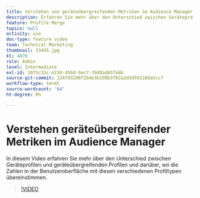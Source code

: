 ```yaml
---
title: Verstehen von geräteübergreifenden Metriken im Audience Manager
description: Erfahren Sie mehr über den Unterschied zwischen Geräteprofilen und geräteübergreifenden Profilen und darüber, wo die Zahlen in der Benutzeroberfläche mit diesen verschiedenen Profiltypen übereinstimmen.
feature: Profile Merge
topics: null
activity: use
doc-type: feature video
team: Technical Marketing
thumbnail: 33445.jpg
kt: 4876
role: Admin
level: Intermediate
exl-id: 1075c33c-e230-456d-9ec7-70d8ad65f44b
source-git-commit: 124f03208f2b4e3b109b3f02a2d3d59210da5cc7
workflow-type: tm+mt
source-wordcount: '64'
ht-degree: 0%

---
```


# Verstehen geräteübergreifender Metriken im Audience Manager

In diesem Video erfahren Sie mehr über den Unterschied zwischen Geräteprofilen und geräteübergreifenden Profilen und darüber, wo die Zahlen in der Benutzeroberfläche mit diesen verschiedenen Profiltypen übereinstimmen.

>[!VIDEO](https://video.tv.adobe.com/v/33445/?quality=12)
